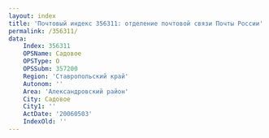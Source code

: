 ```yaml
---
layout: index
title: 'Почтовый индекс 356311: отделение почтовой связи Почты России'
permalink: /356311/
data:
    Index: 356311
    OPSName: Садовое
    OPSType: О
    OPSSubm: 357200
    Region: 'Ставропольский край'
    Autonom: ''
    Area: 'Александровский район'
    City: Садовое
    City1: ''
    ActDate: '20060503'
    IndexOld: ''
---
```

